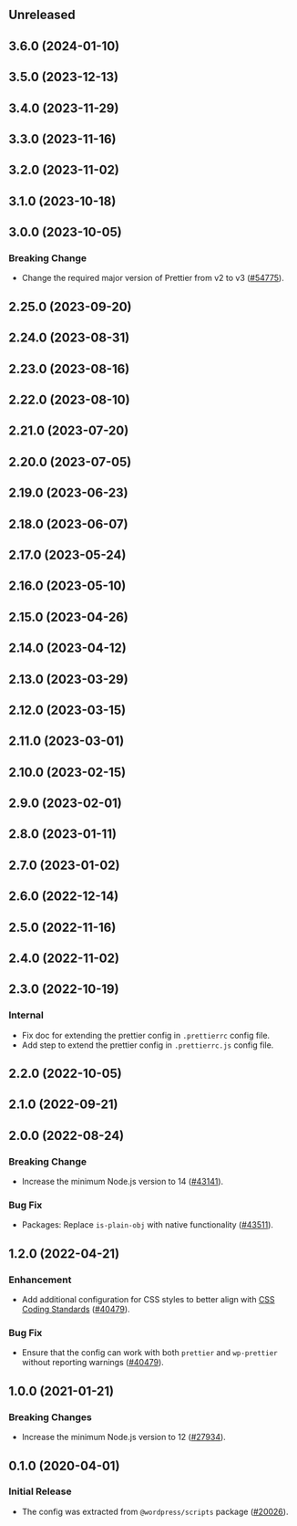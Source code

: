 <!-- Learn how to maintain this file at https://github.com/WordPress/gutenberg/tree/HEAD/packages#maintaining-changelogs. -->

## Unreleased

## 3.6.0 (2024-01-10)

## 3.5.0 (2023-12-13)

## 3.4.0 (2023-11-29)

## 3.3.0 (2023-11-16)

## 3.2.0 (2023-11-02)

## 3.1.0 (2023-10-18)

## 3.0.0 (2023-10-05)

### Breaking Change

-   Change the required major version of Prettier from v2 to v3 ([#54775](https://github.com/WordPress/gutenberg/pull/54775)).

## 2.25.0 (2023-09-20)

## 2.24.0 (2023-08-31)

## 2.23.0 (2023-08-16)

## 2.22.0 (2023-08-10)

## 2.21.0 (2023-07-20)

## 2.20.0 (2023-07-05)

## 2.19.0 (2023-06-23)

## 2.18.0 (2023-06-07)

## 2.17.0 (2023-05-24)

## 2.16.0 (2023-05-10)

## 2.15.0 (2023-04-26)

## 2.14.0 (2023-04-12)

## 2.13.0 (2023-03-29)

## 2.12.0 (2023-03-15)

## 2.11.0 (2023-03-01)

## 2.10.0 (2023-02-15)

## 2.9.0 (2023-02-01)

## 2.8.0 (2023-01-11)

## 2.7.0 (2023-01-02)

## 2.6.0 (2022-12-14)

## 2.5.0 (2022-11-16)

## 2.4.0 (2022-11-02)

## 2.3.0 (2022-10-19)

### Internal

-   Fix doc for extending the prettier config in `.prettierrc` config file.
-   Add step to extend the prettier config in `.prettierrc.js` config file.

## 2.2.0 (2022-10-05)

## 2.1.0 (2022-09-21)

## 2.0.0 (2022-08-24)

### Breaking Change

-   Increase the minimum Node.js version to 14 ([#43141](https://github.com/WordPress/gutenberg/pull/43141)).

### Bug Fix

-   Packages: Replace `is-plain-obj` with native functionality ([#43511](https://github.com/WordPress/gutenberg/pull/43511)).

## 1.2.0 (2022-04-21)

### Enhancement

-   Add additional configuration for CSS styles to better align with [CSS Coding Standards](https://developer.wordpress.org/coding-standards/wordpress-coding-standards/css/) ([#40479](https://github.com/WordPress/gutenberg/pull/40479)).

### Bug Fix

-   Ensure that the config can work with both `prettier` and `wp-prettier` without reporting warnings ([#40479](https://github.com/WordPress/gutenberg/pull/40479)).

## 1.0.0 (2021-01-21)

### Breaking Changes

-   Increase the minimum Node.js version to 12 ([#27934](https://github.com/WordPress/gutenberg/pull/27934)).

## 0.1.0 (2020-04-01)

### Initial Release

-   The config was extracted from `@wordpress/scripts` package ([#20026](https://github.com/WordPress/gutenberg/pull/20026)).
